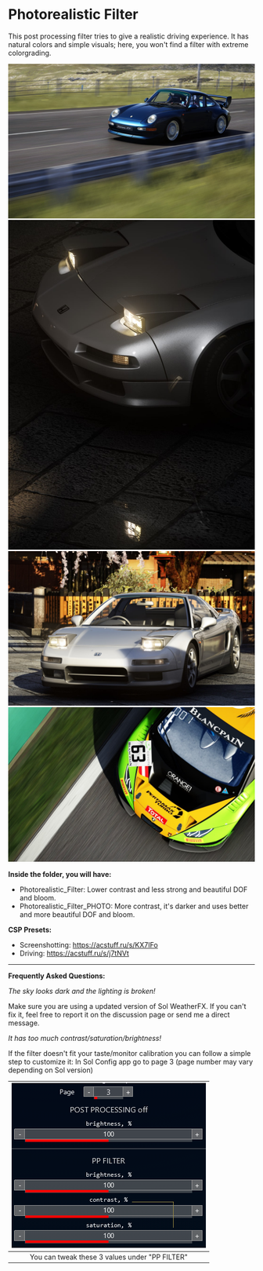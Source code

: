 # Photorealistic Filter
This post processing filter tries to give a realistic driving experience. It has natural colors and simple visuals; here, you won't find a filter with extreme colorgrading.

![](src/1.jpg)
![](src/2.jpg)
![](src/3.jpg)
![](src/4.jpg)

**Inside the folder, you will have:**
* Photorealistic_Filter:
Lower contrast and less strong and beautiful DOF and bloom.
* Photorealistic_Filter_PHOTO:
More contrast, it's darker and uses better and more beautiful DOF and bloom.

**CSP Presets:**
* Screenshotting: https://acstuff.ru/s/KX7IFo
* Driving: https://acstuff.ru/s/j7tNVt

___
**Frequently Asked Questions:**

*The sky looks dark and the lighting is broken!*

Make sure you are using a updated version of Sol WeatherFX. If you can't fix it, feel free to report it on the discussion page or send me a direct message.

*It has too much contrast/saturation/brightness!*

If the filter doesn't fit your taste/monitor calibration you can follow a simple step to customize it:
In Sol Config app go to page 3 (page number may vary depending on Sol version)

| ![](src/1618044648271.png) |
|:---:|
| You can tweak these 3 values under "PP FILTER" |
